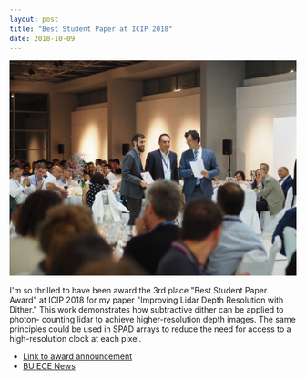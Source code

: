 ```yaml
---
layout: post
title: "Best Student Paper at ICIP 2018"
date: 2018-10-09
---
```


<img src="/images/ICIP_18_Award2.JPG" width="600">

I'm so thrilled to have been award the 3rd place "Best Student Paper Award" 
at ICIP 2018 for my paper "Improving Lidar Depth Resolution with Dither."
This work demonstrates how subtractive dither can be applied to photon-
counting lidar to achieve higher-resolution depth images.
The same principles could be used in SPAD arrays to reduce the need for 
access to a high-resolution clock at each pixel.

* [Link to award announcement](https://2018.ieeeicip.org/Awards.asp)
* [BU ECE News](https://www.bu.edu/eng/2018/11/07/the-depth-of-depth-measurement/)
